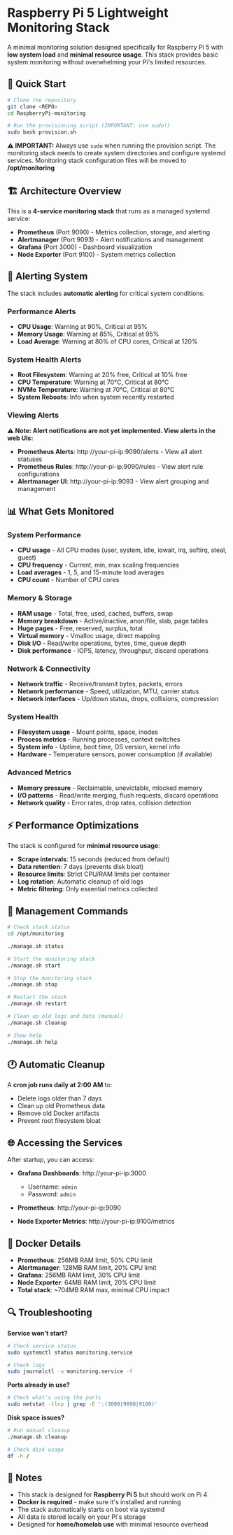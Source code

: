 # Raspberry Pi 5 Lightweight Monitoring Stack

A minimal monitoring solution designed specifically for Raspberry Pi 5 with **low system load** and **minimal resource usage**. This stack provides basic system monitoring without overwhelming your Pi's limited resources.

## 🚀 Quick Start

```bash
# Clone the repository
git clone <REPO>
cd RaspberryPi-monitoring

# Run the provisioning script (IMPORTANT: use sudo!)
sudo bash provision.sh
```

**⚠️  IMPORTANT:** Always use `sudo` when running the provision script. The monitoring stack needs to create system directories and configure systemd services. Monitoring stack configuration files will be moved to **/opt/monitoring**

## 🏗️ Architecture Overview

This is a **4-service monitoring stack** that runs as a managed systemd service:

- **Prometheus** (Port 9090) - Metrics collection, storage, and alerting
- **Alertmanager** (Port 9093) - Alert notifications and management
- **Grafana** (Port 3000) - Dashboard visualization  
- **Node Exporter** (Port 9100) - System metrics collection

## 🚨 Alerting System

The stack includes **automatic alerting** for critical system conditions:

### **Performance Alerts**
- **CPU Usage**: Warning at 90%, Critical at 95%
- **Memory Usage**: Warning at 85%, Critical at 95%
- **Load Average**: Warning at 80% of CPU cores, Critical at 120%

### **System Health Alerts**
- **Root Filesystem**: Warning at 20% free, Critical at 10% free
- **CPU Temperature**: Warning at 70°C, Critical at 80°C
- **NVMe Temperature**: Warning at 70°C, Critical at 80°C
- **System Reboots**: Info when system recently restarted

### **Viewing Alerts**
**⚠️  Note: Alert notifications are not yet implemented. View alerts in the web UIs:**

- **Prometheus Alerts**: http://your-pi-ip:9090/alerts - View all alert statuses
- **Prometheus Rules**: http://your-pi-ip:9090/rules - View alert rule configurations  
- **Alertmanager UI**: http://your-pi-ip:9093 - View alert grouping and management

## 📊 What Gets Monitored

### **System Performance**
- **CPU usage** - All CPU modes (user, system, idle, iowait, irq, softirq, steal, guest)
- **CPU frequency** - Current, min, max scaling frequencies
- **Load averages** - 1, 5, and 15-minute load averages
- **CPU count** - Number of CPU cores

### **Memory & Storage**
- **RAM usage** - Total, free, used, cached, buffers, swap
- **Memory breakdown** - Active/inactive, anon/file, slab, page tables
- **Huge pages** - Free, reserved, surplus, total
- **Virtual memory** - Vmalloc usage, direct mapping
- **Disk I/O** - Read/write operations, bytes, time, queue depth
- **Disk performance** - IOPS, latency, throughput, discard operations

### **Network & Connectivity**
- **Network traffic** - Receive/transmit bytes, packets, errors
- **Network performance** - Speed, utilization, MTU, carrier status
- **Network interfaces** - Up/down status, drops, collisions, compression

### **System Health**
- **Filesystem usage** - Mount points, space, inodes
- **Process metrics** - Running processes, context switches
- **System info** - Uptime, boot time, OS version, kernel info
- **Hardware** - Temperature sensors, power consumption (if available)

### **Advanced Metrics**
- **Memory pressure** - Reclaimable, unevictable, mlocked memory
- **I/O patterns** - Read/write merging, flush requests, discard operations
- **Network quality** - Error rates, drop rates, collision detection

## ⚡ Performance Optimizations

The stack is configured for **minimal resource usage**:

- **Scrape intervals**: 15 seconds (reduced from default)
- **Data retention**: 7 days (prevents disk bloat)
- **Resource limits**: Strict CPU/RAM limits per container
- **Log rotation**: Automatic cleanup of old logs
- **Metric filtering**: Only essential metrics collected

## 🔧 Management Commands

```bash
# Check stack status
cd /opt/monitoring

./manage.sh status

# Start the monitoring stack
./manage.sh start

# Stop the monitoring stack  
./manage.sh stop

# Restart the stack
./manage.sh restart

# Clean up old logs and data (manual)
./manage.sh cleanup

# Show help
./manage.sh help
```

## 🕐 Automatic Cleanup

A **cron job runs daily at 2:00 AM** to:
- Delete logs older than 7 days
- Clean up old Prometheus data
- Remove old Docker artifacts
- Prevent root filesystem bloat

## 🌐 Accessing the Services

After startup, you can access:

- **Grafana Dashboards**: http://your-pi-ip:3000
  - Username: `admin`
  - Password: `admin`
  
- **Prometheus**: http://your-pi-ip:9090
  
- **Node Exporter Metrics**: http://your-pi-ip:9100/metrics

## 🐳 Docker Details

- **Prometheus**: 256MB RAM limit, 50% CPU limit
- **Alertmanager**: 128MB RAM limit, 20% CPU limit
- **Grafana**: 256MB RAM limit, 30% CPU limit  
- **Node Exporter**: 64MB RAM limit, 20% CPU limit
- **Total stack**: ~704MB RAM max, minimal CPU impact

## 🔍 Troubleshooting

**Service won't start?**
```bash
# Check service status
sudo systemctl status monitoring.service

# Check logs
sudo journalctl -u monitoring.service -f
```

**Ports already in use?**
```bash
# Check what's using the ports
sudo netstat -tlnp | grep -E ':(3000|9090|9100)'
```

**Disk space issues?**
```bash
# Run manual cleanup
./manage.sh cleanup

# Check disk usage
df -h /
```

## 📝 Notes

- This stack is designed for **Raspberry Pi 5** but should work on Pi 4
- **Docker is required** - make sure it's installed and running
- The stack automatically starts on boot via systemd
- All data is stored locally on your Pi's storage
- Designed for **home/homelab use** with minimal resource overhead
